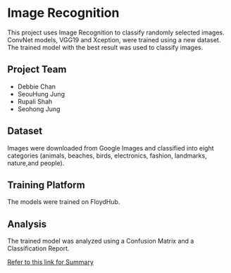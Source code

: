 # Image Recognition

This project uses Image Recognition to classify randomly selected images. ConvNet models, VGG19 and Xception, were trained using a new dataset. The trained model with the best result was used to  classify images.  

## Project Team

* Debbie Chan
* SeouHung Jung
* Rupali Shah
* Seohong Jung 

## Dataset

Images were downloaded from Google Images and classified into eight categories (animals, beaches, birds, electronics, fashion, landmarks, nature,and people).

## Training Platform

The models were trained on FloydHub.  

## Analysis

The trained model was analyzed using a Confusion Matrix and a Classification Report.  

[Refer to this link for Summary](https://github.com/RupaliShah/AutoPhotoLibrary/blob/Rupali/Image_Recognition_Summary.ipynb)